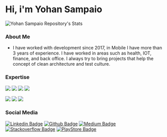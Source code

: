 <h1>Hi, i'm Yohan Sampaio </h1>


![Yohan Sampaio Repository's Stats](https://github-readme-stats.vercel.app/api?username=yohantsn&show_icons=true&theme=blue-green)

### About Me

- I have worked with development since 2017, in Mobile I have more than 3 years of
experience. I have worked in areas such as health, IOT, finance, and back
office. I always try to bring projects that help the concept of clean
architecture and test culture.


### Expertise
![](https://img.shields.io/badge/Flutter-02569B?style=for-the-badge&logo=flutter&logoColor=white)
![](https://img.shields.io/badge/Kotlin-0095D5?&style=for-the-badge&logo=kotlin&logoColor=white)
![](https://img.shields.io/badge/Swift-FA7343?style=for-the-badge&logo=swift&logoColor=white)
![](https://img.shields.io/badge/Java-ED8B00?style=for-the-badge&logo=java&logoColor=white)


![](https://img.shields.io/badge/Database-Realm-informational?style=flat&logo=realm&logoColor=white&color=9400D3)
![](https://img.shields.io/badge/Database-SQLServer-informational?style=flat&logo=sqlserver&logoColor=white&color=9400D3)
![](https://img.shields.io/badge/Tools-Firebase-informational?style=flat&logo=firebase&logoColor=white&color=9400D3)


### Social Media
[![Linkedin Badge](https://img.shields.io/badge/LinkedIn-0077B5?style=for-the-badge&logo=linkedin&logoColor=white)](https://www.linkedin.com/in/yohansampaio/) 
[![Github Badge](https://img.shields.io/badge/GitHub-100000?style=for-the-badge&logo=github&logoColor=white)](https://github.com/yohantsn) 
[![Medium Badge](https://img.shields.io/badge/Medium-12100E?style=for-the-badge&logo=medium&logoColor=white)](https://yohan-develop.medium.com/) 
[![Stackoverflow Badge](https://img.shields.io/badge/Stack_Overflow-FE7A16?style=for-the-badge&logo=stack-overflow&logoColor=white)](https://stackoverflow.com/users/8301802/y-sampaio) 
[![PlayStore Badge](https://img.shields.io/badge/Google_Play-414141?style=for-the-badge&logo=google-play&logoColor=white)](https://play.google.com/store/apps/developer?id=Holon+Developments)

<!---
yohantsn/yohantsn is a ✨ special ✨ repository because its `README.md` (this file) appears on your GitHub profile.
You can click the Preview link to take a look at your changes.

--->

